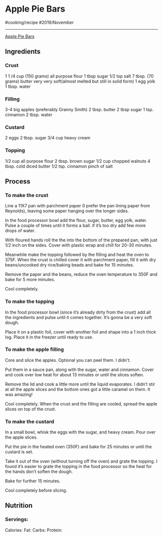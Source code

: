 # Apple Pie Bars
#cooking/recipe #2019/November
- - - -
[Apple Pie Bars](http://atreatsaffair.com/apple-pie-bars-recipe/)

## Ingredients
### Crust
1 1 /4 cup (150 grams) all purpose flour
1 tbsp sugar
1/2 tsp salt
7 tbsp. (70 grams) butter very very soft(almost melted but still in solid form)
1 egg yolk
1 tbsp. water

### Filling
3-4 big apples (preferably Granny Smith)
2 tbsp. butter
2 tbsp sugar
1 tsp. cinnamon
2 tbsp. water

### Custard
2 eggs
2 tbsp. sugar
3/4 cup heavy cream

### Topping
1/2 cup all purpose flour
2 tbsp. brown sugar
1/2 cup chopped walnuts
4 tbsp. cold diced butter
1/2 tsp. cinnamon
pinch of salt

## Process
### To make the crust
Line a 11X7 pan with parchment paper (I prefer the pan lining paper from Reynolds), leaving some paper hanging over the longer sides.

In the food processor bowl add the flour, sugar, butter, egg yolk, water. Pulse a couple of times until it forms a ball. if it’s too dry add few more drops of water.

With floured hands roll the the into the bottom of the prepared pan, with just 1/2 inch on the sides. Cover with plastic wrap and chill for 20-30 minutes.

Meanwhile make the topping followed by the filling and heat the oven to 375F.
When the crust is chilled cover it with parchment paper, fill it with dry beans/uncooked dry rice/baking beads and bake for 15 minutes.

Remove the paper and the beans, reduce the oven temperature to 350F and bake for 5 more minutes.

Cool completely.

### To make the topping
In the food processor bowl (since it’s already dirty from the crust) add all the ingredients and pulse until it comes together. It’s gonna be a very soft dough.

Place it on a plastic foil, cover with another foil and shape into a 1 inch thick log. Place it in the freezer until ready to use.

### To make the apple filling
Core and slice the apples. Optional you can peel them. I didn't.

Put them in a sauce pan, along with the sugar, water and cinnamon. Cover and cook over low heat for about 13 minutes or until the slices soften.

Remove the lid and cook a little more until the liquid evaporates. I didn’t stir at all the apple slices and the bottom ones got a little caramel on them. It was amazing!

Cool completely. When the crust and the filling are cooled, spread the apple slices on top of the crust.

### To make the custard
In a small bowl, whisk the eggs with the sugar, and heavy cream. Pour over the apple slices.

Put the pie in the heated oven (350F) and bake for 25 minutes or until the custard is set.

Take it out of the oven (without turning off the oven) and grate the topping. I found it’s easier to grate the topping in the food processor so the heat for the hands don’t soften the dough.

Bake for further 15 minutes.

Cool completely before slicing.

## Nutrition
### Servings:
Calories: 
Fat: 
Carbs: 
Protein: 